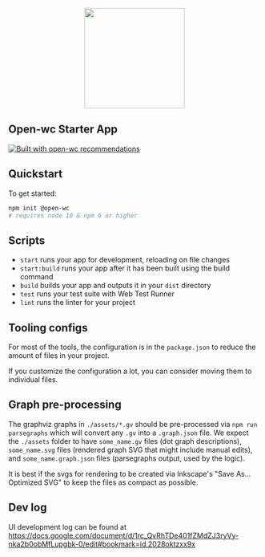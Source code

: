 <p align="center">
  <img width="200" src="https://open-wc.org/hero.png"></img>
</p>

## Open-wc Starter App

[![Built with open-wc recommendations](https://img.shields.io/badge/built%20with-open--wc-blue.svg)](https://github.com/open-wc)

## Quickstart

To get started:

```sh
npm init @open-wc
# requires node 10 & npm 6 or higher
```

## Scripts

- `start` runs your app for development, reloading on file changes
- `start:build` runs your app after it has been built using the build command
- `build` builds your app and outputs it in your `dist` directory
- `test` runs your test suite with Web Test Runner
- `lint` runs the linter for your project

## Tooling configs

For most of the tools, the configuration is in the `package.json` to reduce the amount of files in your project.

If you customize the configuration a lot, you can consider moving them to individual files.


## Graph pre-processing

The graphviz graphs in `./assets/*.gv` should be pre-processed via `npm run parsegraphs` which will convert any `.gv` into a `.graph.json` file. We expect the `./assets` folder to have `some_name.gv` files (dot graph descriptions), `some_name.svg` files (rendered graph SVG that might include manual edits), and `some_name.graph.json` files (parsegraphs output, used by the <ai-map> logic). 

It is best if the svgs for rendering to be created via Inkscape's "Save As... Optimized SVG" to keep the files as compact as possible.

## Dev log

UI development log can be found at
https://docs.google.com/document/d/1rc_QvRhTDe401fZMdZJ3ryVy-nka2b0obMfLupgbk-0/edit#bookmark=id.2028oktzxx9x
